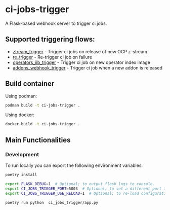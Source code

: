 # ci-jobs-trigger
A Flask-based webhook server to trigger ci jobs.


## Supported triggering flows:

- [ztream_trigger](ci_jobs_trigger/libs/openshift_ci/ztream_trigger) - Trigger ci jobs on release of new OCP z-stream
- [re_trigger](ci_jobs_trigger/libs/openshift_ci/re_trigger) - Re-trigger ci job on failure
- [operators_iib_trigger](ci_jobs_trigger/libs/operators_iib_trigger) - Trigger ci job on new operator index image
- [addons_webhook_trigger](ci_jobs_trigger/libs/addons_webhook_trigger) - Trigger ci job when a new addon is released

## Build container

Using podman:

```bash
podman build -t ci-jobs-trigger .
```

Using docker:

```bash
docker build -t ci-jobs-trigger .
```

## Main Functionalities

### Development

To run locally you can export the following environment variables:

```bash
poetry install

export FLASK_DEBUG=1  # Optional; to output flask logs to console.
export CI_JOBS_TRIGGER_PORT=5003  # Optional; to set a different port than 5000.
export CI_JOBS_TRIGGER_USE_RELOAD=1  # Optional; to re-load configuration when code is saved.

poetry run python  ci_jobs_trigger/app.py
```
